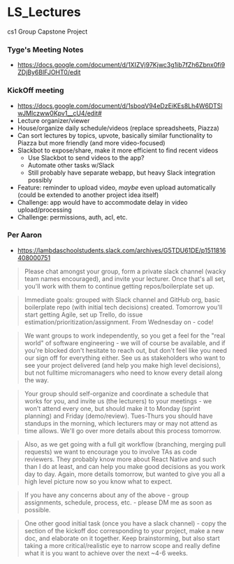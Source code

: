 # LS_Lectures
cs1 Group Capstone Project

### Tyge's Meeting Notes
- https://docs.google.com/document/d/1XIZVj97Kjwc3g1ib7fZh6Zbnx0fi9ZDjBy6BlFJOHT0/edit

### KickOff meeting
- https://docs.google.com/document/d/1sboqV94eDzEiKEs8Lh4W6DTSlwJMIczww0Kpv1__cU4/edit#
- Lecture organizer/viewer
- House/organize daily schedule/videos (replace spreadsheets, Piazza)
- Can sort lectures by topics, upvote, basically similar functionality to Piazza but more friendly (and more video-focused)
- Slackbot to expose/share, make it more efficient to find recent videos
  - Use Slackbot to send videos to the app?
  - Automate other tasks w/Slack
  - Still probably have separate webapp, but heavy Slack integration possibly
- Feature: reminder to upload video, *maybe* even upload automatically (could be extended to another project idea itself)
- Challenge: app would have to accommodate delay in video upload/processing
- Challenge: permissions, auth, acl, etc.

### Per Aaron
- https://lambdaschoolstudents.slack.com/archives/G5TDU61DE/p1511816408000751
> Please chat amongst your group, form a private slack channel (wacky team names encouraged), and invite your lecturer. Once that's all set, you'll work with them to continue getting repos/boilerplate set up.

> Immediate goals: grouped with Slack channel and GitHub org, basic boilerplate repo (with initial tech decisions) created. Tomorrow you'll start getting Agile, set up Trello, do issue estimation/prioritization/assignment. From Wednesday on - code!

> We want groups to work independently, so you get a feel for the "real world" of software engineering - we will of course be available, and if you're blocked don't hesitate to reach out, but don't feel like you need our sign off for everything either. See us as stakeholders who want to see your project delivered (and help you make high level decisions), but not fulltime micromanagers who need to know every detail along the way.

> Your group should self-organize and coordinate a schedule that works for you, and invite us (the lecturers) to your meetings - we won't attend every one, but should make it to Monday (sprint planning) and Friday (demo/review). Tues-Thurs you should have standups in the morning, which lecturers may or may not attend as time allows. We'll go over more details about this process tomorrow.

> Also, as we get going with a full git workflow (branching, merging pull requests) we want to encourage you to involve TAs as code reviewers. They probably know more about React Native and such than I do at least, and can help you make good decisions as you work day to day. Again, more details tomorrow, but wanted to give you all a high level picture now so you know what to expect.

> If you have any concerns about any of the above - group assignments, schedule, process, etc. - please DM me as soon as possible.

> One other good initial task (once you have a slack channel) - copy the section of the kickoff doc corresponding to your project, make a new doc, and elaborate on it together. Keep brainstorming, but also start taking a more critical/realistic eye to narrow scope and really define what it is you want to achieve over the next ~4-6 weeks.

